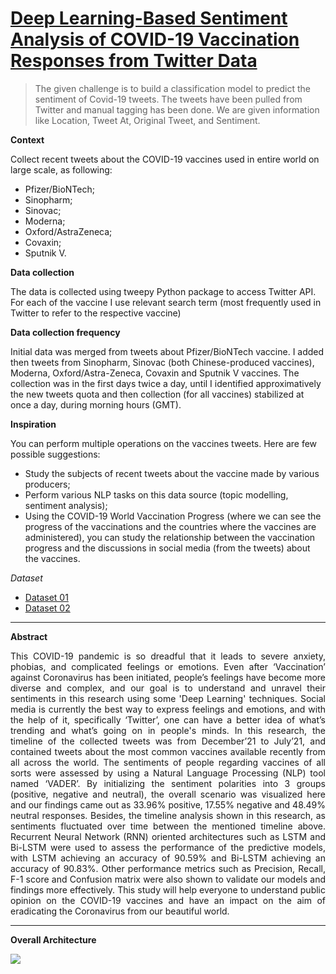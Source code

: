 
# [Deep Learning-Based Sentiment Analysis of COVID-19 Vaccination Responses from Twitter Data](https://www.hindawi.com/journals/cmmm/2021/4321131/)

> The given challenge is to build a classification model to predict the sentiment of Covid-19 tweets. The tweets have been pulled from Twitter and manual tagging has been done. We are given information like Location, Tweet At, Original Tweet, and Sentiment.

**Context**

Collect recent tweets about the COVID-19 vaccines used in entire world on large scale, as following:

- Pfizer/BioNTech;
- Sinopharm;
- Sinovac;
- Moderna;
- Oxford/AstraZeneca;
- Covaxin;
- Sputnik V.

**Data collection**

The data is collected using tweepy Python package to access Twitter API. For each of the vaccine I use relevant search term (most frequently used in Twitter to refer to the respective vaccine)

**Data collection frequency**

Initial data was merged from tweets about Pfizer/BioNTech vaccine. I added then tweets from Sinopharm, Sinovac (both Chinese-produced vaccines), Moderna, Oxford/Astra-Zeneca, Covaxin and Sputnik V vaccines. The collection was in the first days twice a day, until I identified approximatively the new tweets quota and then collection (for all vaccines) stabilized at once a day, during morning hours (GMT).

**Inspiration**

You can perform multiple operations on the vaccines tweets. Here are few possible suggestions:

- Study the subjects of recent tweets about the vaccine made by various producers;
- Perform various NLP tasks on this data source (topic modelling, sentiment analysis);
- Using the COVID-19 World Vaccination Progress (where we can see the progress of the vaccinations and the countries where the vaccines are administered), you can study the relationship between the vaccination progress and the discussions in social media (from the tweets) about the vaccines.


*Dataset*
- [Dataset 01](https://www.kaggle.com/c/tweet-sentiment-extraction)
- [Dataset 02](https://www.kaggle.com/gpreda/all-covid19-vaccines-tweets)


---

**Abstract**

<p style="text-align: justify">This COVID-19 pandemic is so dreadful that it leads to severe anxiety, phobias, and complicated feelings or emotions. Even after ‘Vaccination’ against Coronavirus has been initiated, people’s feelings have become more diverse and complex, and our goal is to understand and unravel their sentiments in this research using some 'Deep Learning' techniques. Social media is currently the best way to express feelings and emotions, and with the help of it, specifically ‘Twitter’, one can have a better idea of what’s trending and what’s going on in people's minds. In this research, the timeline of the collected tweets was from December’21 to July’21, and contained tweets about the most common vaccines available recently from all across the world. The sentiments of people regarding vaccines of all sorts were assessed by using a Natural Language Processing (NLP) tool named ‘VADER’. By initializing the sentiment polarities into 3 groups (positive, negative and neutral), the overall scenario was visualized here and our findings came out as 33.96% positive, 17.55% negative and 48.49% neutral responses. Besides, the timeline analysis shown in this research, as sentiments fluctuated over time between the mentioned timeline above. Recurrent Neural Network (RNN) oriented architectures such as LSTM and Bi-LSTM were used to assess the performance of the predictive models, with LSTM achieving an accuracy of 90.59% and Bi-LSTM achieving an accuracy of 90.83%. Other performance metrics such as Precision, Recall, F-1 score and Confusion matrix were also shown to validate our models and findings more effectively. This study will help everyone to understand public opinion on the COVID-19 vaccines and have an impact on the aim of eradicating the Coronavirus from our beautiful world. </p>

---

**Overall Architecture**

<img src = "https://github.com/Shakib-IO/Covid-19_Sentiment_Analysis/blob/main/images/Covid-19.png">

